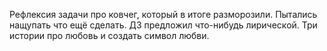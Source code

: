 Рефлексия задачи про ковчег, который в итоге разморозили.
Пытались нащупать что ещё сделать.
ДЗ предложил что-нибудь лирической. Три истории про любовь и создать символ любви.
